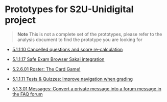 # Prototypes for S2U-Unidigital project

> **Note**
> This is not a complete set of the prototypes, please refer to
> the analysis document to find the prototype you are looking for

* [5.1.1.10 Cancelled questions and score re-calculation](5-1-1-10-cancelled_questions_and_score_re-calculation/cancelled-questions.md)

* [5.1.1.17 Safe Exam Browser Sakai integration](5-1-1-17-safe-exam-browser/safe-exam-browser-prototype.md)

* [5.2.6.01 Roster: The Card Game!](5-2-6-01-the-card-game/the-card-game-prototype.md)

* [5.1.1.11 Tests & Quizzes: Improve navigation when grading](5-1-1-11-improve-navigation-when-grading/grading-navigation.md)

* [5.1.3.01 Messages: Convert a private message into a forum message in the FAQ forum](5-1-3-01-publish-private-message-to-faq-forum/message-to-faq.md)

